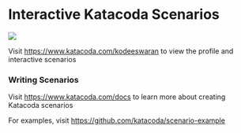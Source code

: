 # Interactive Katacoda Scenarios

[![](http://shields.katacoda.com/katacoda/kodeeswaran/count.svg)](https://www.katacoda.com/kodeeswaran "Get your profile on Katacoda.com")

Visit https://www.katacoda.com/kodeeswaran to view the profile and interactive scenarios

### Writing Scenarios
Visit https://www.katacoda.com/docs to learn more about creating Katacoda scenarios

For examples, visit https://github.com/katacoda/scenario-example
